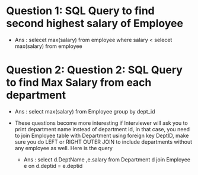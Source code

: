 # Question 1: SQL Query to find second highest salary of Employee
- Ans : selecet max(salary) from employee where salary < selecet max(salary) from employee

# Question 2: Question 2: SQL Query to find Max Salary from each department
- Ans : select max(salary) from Employee group by dept_id

- These questions become more interesting if Interviewer will ask you to print department name instead of department id, in that case, you need to join Employee table with Department using foreign key DeptID, make sure you do LEFT or RIGHT OUTER JOIN to include departments without any employee as well.  Here is the query

    - Ans : select d.DeptName ,e.salary 
      from Department d join Employee e
      on d.deptid = e.deptid




